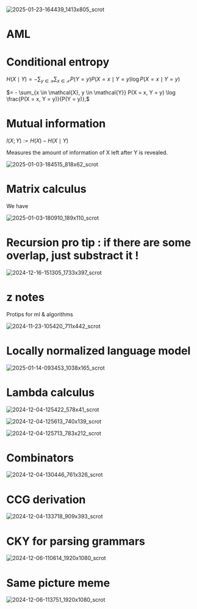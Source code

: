 
![2025-01-23-164439_1413x805_scrot](https://github.com/user-attachments/assets/9772208d-2aea-4607-b171-addb41e5a4ec)

# AML

# Conditional entropy

$H(X \mid Y) = - \sum_{y \in \mathcal{Y}} \sum_{x \in \mathcal{X}} P(Y = y) P(X = x \mid Y = y) \log P(X = x \mid Y = y)$

$= - \sum_{x \in \mathcal{X}, y \in \mathcal{Y}} P(X = x, Y = y) \log \frac{P(X = x, Y = y)}{P(Y = y)},$

# Mutual information

$I(X; Y) := H(X) - H(X \mid Y)$

Measures the amount of information of X left after Y is revealed.

![2025-01-03-184515_818x62_scrot](https://github.com/user-attachments/assets/88b623b4-0a0e-4ad9-a714-ddecd518e070)

# Matrix calculus

We have

![2025-01-03-180910_189x110_scrot](https://github.com/user-attachments/assets/289a2781-670c-48c2-8fff-409102f5cc00)

# Recursion pro tip : if there are some overlap, just substract it !

![2024-12-16-151305_1733x397_scrot](https://github.com/user-attachments/assets/8532118d-b2fc-452b-bc04-ca0a15491991)


# z notes

Protips for ml &amp; algorithms


![2024-11-23-105420_711x442_scrot](https://github.com/user-attachments/assets/426cc2a1-cf4c-4ea4-9e7e-69280000772d)

# Locally normalized language model

![2025-01-14-093453_1038x165_scrot](https://github.com/user-attachments/assets/1b723650-7ef6-4be9-b8e6-1c83e110e86f)


# Lambda calculus

![2024-12-04-125422_578x41_scrot](https://github.com/user-attachments/assets/42e8b661-0a66-459f-b67e-dca0c02ec2e8)

![2024-12-04-125613_740x139_scrot](https://github.com/user-attachments/assets/890cfa4d-bf4f-4bb4-8b96-0cbebe3df2e8)

![2024-12-04-125713_783x212_scrot](https://github.com/user-attachments/assets/33eb9917-8a6c-41ef-a90b-bd26b73e72ed)

# Combinators

![2024-12-04-130446_761x326_scrot](https://github.com/user-attachments/assets/5dee67b4-7003-416c-a592-6b25d57985cd)

# CCG derivation

![2024-12-04-133718_909x393_scrot](https://github.com/user-attachments/assets/2accccec-bdfe-4de6-ba9f-2a074879c66a)

# CKY for parsing grammars

![2024-12-06-110614_1920x1080_scrot](https://github.com/user-attachments/assets/97da6ede-b682-4066-9bd6-576c38794c49)

# Same picture meme

![2024-12-06-113751_1920x1080_scrot](https://github.com/user-attachments/assets/6fad3777-1d6a-4df5-9d08-b80e79a4914b)

